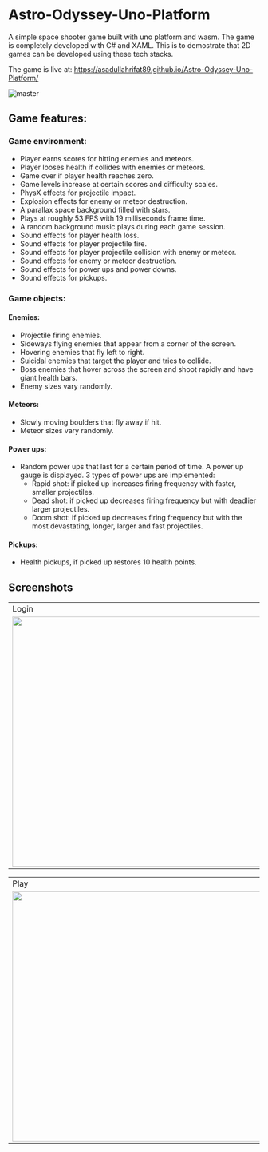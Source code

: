 # Astro-Odyssey-Uno-Platform
A simple space shooter game built with uno platform and wasm. The game is completely developed with C# and XAML.
This is to demostrate that 2D games can be developed using these tech stacks.

The game is live at: https://asadullahrifat89.github.io/Astro-Odyssey-Uno-Platform/

![master](https://github.com/asadullahrifat89/Astro-Odyssey-Uno-Platform/actions/workflows/main.yml/badge.svg)

## Game features:
### Game environment:
* Player earns scores for hitting enemies and meteors.
* Player looses health if collides with enemies or meteors.
* Game over if player health reaches zero.
* Game levels increase at certain scores and difficulty scales.
* PhysX effects for projectile impact.
* Explosion effects for enemy or meteor destruction.
* A parallax space background filled with stars.
* Plays at roughly 53 FPS with 19 milliseconds frame time.
* A random background music plays during each game session.
* Sound effects for player health loss.
* Sound effects for player projectile fire.
* Sound effects for player projectile collision with enemy or meteor.
* Sound effects for enemy or meteor destruction.
* Sound effects for power ups and power downs.
* Sound effects for pickups.

### Game objects:
#### Enemies:
* Projectile firing enemies.
* Sideways flying enemies that appear from a corner of the screen.
* Hovering enemies that fly left to right.
* Suicidal enemies that target the player and tries to collide.
* Boss enemies that hover across the screen and shoot rapidly and have giant health bars.
* Enemy sizes vary randomly.

#### Meteors:
* Slowly moving boulders that fly away if hit.
* Meteor sizes vary randomly.

#### Power ups:
* Random power ups that last for a certain period of time. A power up gauge is displayed. 3 types of power ups are implemented:
  * Rapid shot: if picked up increases firing frequency with faster, smaller projectiles.
  * Dead shot: if picked up decreases firing frequency but with deadlier larger projectiles.
  * Doom shot: if picked up decreases firing frequency but with the most devastating, longer, larger and fast projectiles.

#### Pickups:
* Health pickups, if picked up restores 10 health points.

## Screenshots

<table>
  <tr>
     <td>Login</td>
     <td>Select Game Mode</td>
     <td>Select Spacecraft</td>    
  </tr>
  <tr>
    <td><img src="https://user-images.githubusercontent.com/25480176/183200054-d1c1fef3-f0d5-4ac2-86e1-3c2915bfedb7.PNG" height="500"></td>
    <td><img src="https://user-images.githubusercontent.com/25480176/183200137-b63cd766-35b8-40be-ab65-e34f1bbd6095.PNG" height="500"></td>
    <td><img src="https://user-images.githubusercontent.com/25480176/183200346-7a050263-ef47-4633-94b8-5bf1ddcf7722.PNG" height="500"></td>   
  </tr>
 </table>
<table>
  <tr>
     <td>Play</td>
     <td>Fight Bosses</td>
     <td>Score</td>        
  </tr>
  <tr>
    <td><img src="https://user-images.githubusercontent.com/25480176/183200419-a0f930b7-dfe6-4d24-adc3-d44c2a9bbf3f.PNG" height="500"></td>
    <td><img src="https://user-images.githubusercontent.com/25480176/183200523-f938b922-38db-480e-a0a7-d07813ba141a.PNG" height="500"></td>
    <td><img src="https://user-images.githubusercontent.com/25480176/183200595-4b0fbcf7-a6c0-4f61-9f45-ddae55bac1e7.PNG" height="500"></td>
  </tr>
 </table>
